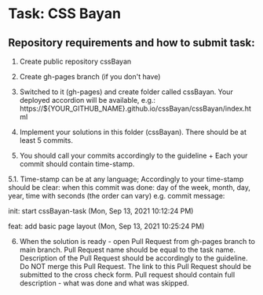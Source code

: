 # Task: CSS Bayan

## Repository requirements and how to submit task:

1. Create public repository cssBayan

2. Create gh-pages branch (if you don't have)

3. Switched to it (gh-pages) and create folder called cssBayan. Your deployed accordion will be available, e.g.: https://${YOUR_GITHUB_NAME}.github.io/cssBayan/cssBayan/index.html

4. Implement your solutions in this folder (cssBayan). There should be at least 5 commits.

5. You should call your commits accordingly to the guideline + Each your commit should contain time-stamp.

5.1. Time-stamp can be at any language; Accordingly to your time-stamp should be clear: when this commit was done: day of the week, month, day, year, time with seconds (the order can vary) e.g. commit message:

init: start cssBayan-task (Mon, Sep 13, 2021 10:12:24 PM)

feat: add basic page layout (Mon, Sep 13, 2021 10:25:24 PM)

6. When the solution is ready - open Pull Request from gh-pages branch to main branch. Pull Request name should be equal to the task name. Description of the Pull Request should be accordingly to the guideline. Do NOT merge this Pull Request. The link to this Pull Request should be submitted to the cross check form. Pull request should contain full description - what was done and what was skipped.
